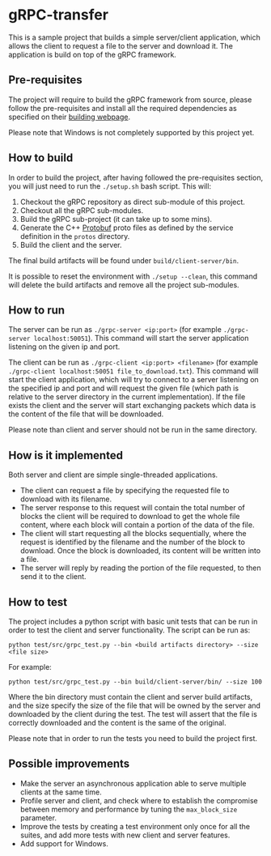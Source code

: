 # gRPC-transfer

This is a sample project that builds a simple server/client application, which
allows the client to request a file to the server and download it. The
application is build on top of the gRPC framework.

## Pre-requisites

The project will require to build the gRPC framework from source, please follow
the pre-requisites and install all the required dependencies as specified on their
[building webpage](https://github.com/grpc/grpc/blob/master/BUILDING.md).

Please note that Windows is not completely supported by this project yet.

## How to build

In order to build the project, after having followed the pre-requisites section,
you will just need to run the `./setup.sh` bash script. This will:

1. Checkout the gRPC repository as direct sub-module of this project.
2. Checkout all the gRPC sub-modules.
3. Build the gRPC sub-project (it can take up to some mins).
4. Generate the C++ [Protobuf](https://developers.google.com/protocol-buffers/)
    proto files as defined by the service definition in the `protos` directory.
5. Build the client and the server.

The final build artifacts will be found under `build/client-server/bin`.

It is possible to reset the environment with `./setup --clean`, this command
will delete the build artifacts and remove all the project sub-modules.

## How to run

The server can be run as `./grpc-server <ip:port>` (for example
`./grpc-server localhost:50051`). This command will start the server application
listening on the given ip and port.

The client can be run as `./grpc-client <ip:port> <filename>` (for example
`./grpc-client localhost:50051 file_to_download.txt`). This command will start
the client application, which will try to connect to a server listening on the
specified ip and port and will request the given file (which path is relative to
the server directory in the current implementation). If the file exists the
client and the server will start exchanging packets which data is the content of
the file that will be downloaded.

Please note than client and server should not be run in the same directory.


## How is it implemented

Both server and client are simple single-threaded applications.

- The client can request a file by specifying the requested file to download with
    its filename.
- The server response to this request will contain the total number of blocks the
    client will be required to download to get the whole file content, where each
    block will contain a portion of the data of the file.
- The client will start requesting all the blocks sequentially, where the request
    is identified by the filename and the number of the block to download. Once
    the block is downloaded, its content will be written into a file.
- The server will reply by reading the portion of the file requested, to then
    send it to the client.


## How to test

The project includes a python script with basic unit tests that can be run in
order to test the client and server functionality. The script can be run as:
```
python test/src/grpc_test.py --bin <build artifacts directory> --size <file size>
```
For example:
```
python test/src/grpc_test.py --bin build/client-server/bin/ --size 100
```
Where the bin directory must contain the client and server build artifacts, and
the size specify the size of the file that will be owned by the server and
downloaded by the client during the test. The test will assert that the file is
correctly downloaded and the content is the same of the original.

Please note that in order to run the tests you need to build the project first.


## Possible improvements

- Make the server an asynchronous application able to serve multiple clients at
    the same time.
- Profile server and client, and check where to establish the compromise between
    memory and performance by tuning the `max_block_size` parameter.
- Improve the tests by creating a test environment only once for all the suites,
    and add more tests with new client and server features.
- Add support for Windows.
